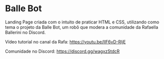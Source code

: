# Balle Bot

Landing Page criada com o intuito de praticar HTML e CSS, utilizando como tema o projeto da Balle Bot, um robô que modera a comunidade da Rafaella Ballerini no Discord.

Vídeo tutorial no canal da Rafa: https://youtu.be/llF6vD-RljE

Comunidade no Discord: https://discord.gg/wagxzStdcR
